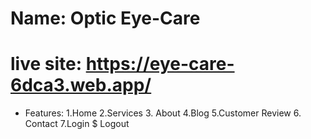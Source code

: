 # Name: Optic Eye-Care

# live site: https://eye-care-6dca3.web.app/

- Features: 1.Home 2.Services 3. About 4.Blog 5.Customer Review 6. Contact 7.Login $ Logout
